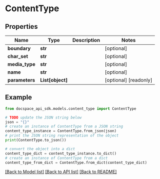 # ContentType

## Properties

Name | Type | Description | Notes
------------ | ------------- | ------------- | -------------
**boundary** | **str** |  | [optional] 
**char_set** | **str** |  | [optional] 
**media_type** | **str** |  | [optional] 
**name** | **str** |  | [optional] 
**parameters** | **List[object]** |  | [optional] [readonly] 

## Example

```python
from docspace_api_sdk.models.content_type import ContentType

# TODO update the JSON string below
json = "{}"
# create an instance of ContentType from a JSON string
content_type_instance = ContentType.from_json(json)
# print the JSON string representation of the object
print(ContentType.to_json())

# convert the object into a dict
content_type_dict = content_type_instance.to_dict()
# create an instance of ContentType from a dict
content_type_from_dict = ContentType.from_dict(content_type_dict)
```
[[Back to Model list]](../README.md#documentation-for-models) [[Back to API list]](../README.md#documentation-for-api-endpoints) [[Back to README]](../README.md)


